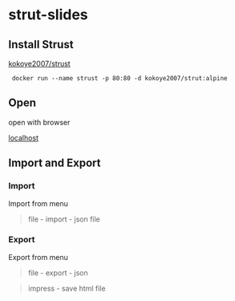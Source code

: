 # strut-slides

## Install Strust

[kokoye2007/strust](https://hub.docker.com/repository/docker/kokoye2007/strut)

```
 docker run --name strust -p 80:80 -d kokoye2007/strut:alpine 
```

## Open 

open with browser

[localhost](http://localhost)

## Import and Export

### Import

Import from menu 

> file - import - json file


### Export

Export from menu

> file - export - json 

> impress - save html file

